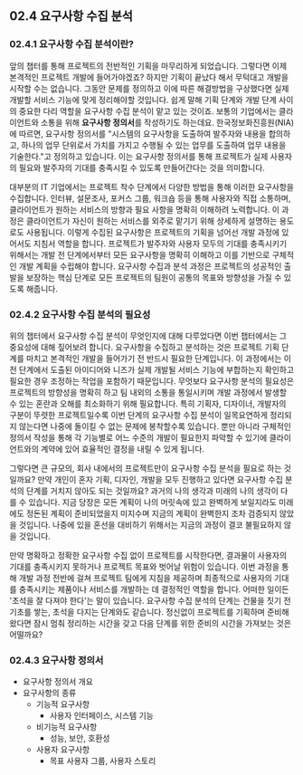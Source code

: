 ## 02.4 요구사항 수집 분석

### 02.4.1 요구사항 수집 분석이란?

앞의 챕터를 통해 프로젝트의 전반적인 기획을 마무리하게 되었습니다. 그렇다면 이제 본격적인 프로젝트 개발에 들어가야겠죠? 하지만 기획이 끝났다 해서 무턱대고 개발을 시작할 수는 없습니다. 그동안 문제를 정의하고 이에 따른 해결방법을 구상했다면 실제 개발할 서비스 기능에 맞게 정리해야할 것입니다. 쉽게 말해 기획 단계와 개발 단계 사이의 중요한 다리 역할을 요구사항 수집 분석이 맡고 있는 것이죠.
보통의 기업에서는 클라이언트와 소통을 위해 **요구사항 정의서**를 작성하기도 하는데요. 한국정보화진흥원(NIA)에 따르면, 요구사항 정의서를 "시스템의 요구사항을 도출하여 발주자와 내용을 합의하고, 하나의 업무 단위로서 가치를 가지고 수행될 수 있는 업무를 도출하여 업무 내용을 기술한다."고 정의하고 있습니다. 이는 요구사항 정의서를 통해 프로젝트가 실제 사용자의 필요와 발주자의 기대를 충족시킬 수 있도록 만들어간다는 것을 의미합니다.

대부분의 IT 기업에서는 프로젝트 착수 단계에서 다양한 방법을 통해 이러한 요구사항을 수집합니다. 인터뷰, 설문조사, 포커스 그룹, 워크숍 등을 통해 사용자와 직접 소통하며, 클라이언트가 원하는 서비스의 방향과 필요 사항을 명확히 이해하려 노력합니다. 이 과정은 클라이언트가 자신이 원하는 서비스를 외주로 맡기기 위해 상세하게 설명하는 용도로도 사용됩니다. 이렇게 수집된 요구사항은 프로젝트의 기획을 넘어선 개발 과정에 있어서도 지침서 역할을 합니다.
프로젝트가 발주자와 사용자 모두의 기대를 충족시키기 위해서는 개발 전 단계에서부터 모든 요구사항을 명확히 이해하고 이를 기반으로 구체적인 개발 계획을 수립해야 합니다. 요구사항 수집과 분석 과정은 프로젝트의 성공적인 출발을 보장하는 핵심 단계로 모든 프로젝트의 팀원이 공통의 목표와 방향성을 가질 수 있도록 해줍니다.

### 02.4.2 요구사항 수집 분석의 필요성

위의 챕터에서 요구사항 수집 분석이 무엇인지에 대해 다루었다면 이번 챕터에서는 그 중요성에 대해 짚어보려 합니다. 요구사항을 수집하고 분석하는 것은 프로젝트 기획 단계를 마치고 본격적인 개발을 들어가기 전 반드시 필요한 단계입니다. 이 과정에서는 이전 단계에서 도출된 아이디어와 니즈가 실제 개발될 서비스 기능에 부합하는지 확인하고 필요한 경우 조정하는 작업을 포함하기 때문입니다.
무엇보다 요구사항 분석의 필요성은 프로젝트의 방향성을 명확히 하고 팀 내외의 소통을 통일시키며 개발 과정에서 발생할 수 있는 혼란과 오해를 최소화하기 위해 필요합니다. 특히 기획자, 디자이너, 개발자의 구분이 뚜렷한 프로젝트일수록 이번 단계의 요구사항 수집 분석이 일목요연하게 정리되지 않는다면 나중에 돌이킬 수 없는 문제에 봉착할수록 있습니다.
뿐만 아니라 구체적인 정의서 작성을 통해 각 기능별로 어느 수준의 개발이 필요한지 파악할 수 있기에 클라이언트와의 계약에 있어 효율적인 결정을 내릴 수 있게 됩니다.

그렇다면 큰 규모의, 회사 내에서의 프로젝트만이 요구사항 수집 분석을 필요로 하는 것일까요? 만약 개인이 혼자 기획, 디자인, 개발을 모두 진행하고 있다면 요구사항 수집 분석의 단계를 거치지 않아도 되는 것일까요? 과거의 나의 생각과 미래의 나의 생각이 다를 수 있습니다. 지금 당장은 모든 계획이 나의 머릿속에 있고 완벽하게 보일지라도 미래에도 정돈된 계획이 준비되었을지 미지수며 지금의 계획이 완벽한지 조차 검증되지 않았을 것입니다. 나중에 있을 혼선을 대비하기 위해서는 지금의 과정이 결코 불필요하지 않을 것입니다.

만약 명확하고 정확한 요구사항 수집 없이 프로젝트를 시작한다면, 결과물이 사용자의 기대를 충족시키지 못하거나 프로젝트 목표와 벗어날 위험이 있습니다. 이번 과정을 통해 개발 과정 전반에 걸쳐 프로젝트 팀에게 지침을 제공하며 최종적으로 사용자의 기대를 충족시키는 제품이나 서비스를 개발하는 데 결정적인 역할을 합니다. 어떠한 일이든 '초석을 잘 다져야 한다'는 말이 있습니다. 요구사항 수집 분석의 단계는 건물을 짓기 전 기초를 쌓는, 초석을 다지는 단계와도 같습니다. 정신없이 프로젝트를 기획하며 준비해왔다면 잠시 멈춰 정리하는 시간을 갖고 다음 단계를 위한 준비의 시간을 가져보는 것은 어떨까요?

### 02.4.3 요구사항 정의서

- 요구사항 정의서 개요
- 요구사항의 종류
	- 기능적 요구사항
		- 사용자 인터페이스, 시스템 기능
	- 비기능적 요구사항
		- 성능, 보안, 호환성
	- 사용자 요구사항
		- 목표 사용자 그룹, 사용자 스토리
